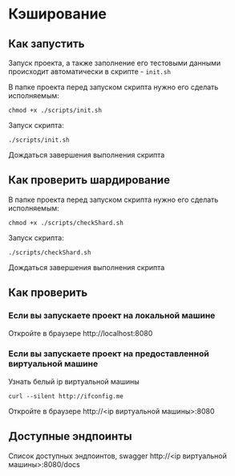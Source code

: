 # Кэширование

## Как запустить

Запуск проекта, а также заполнение его тестовыми данными происходит автоматически в скрипте - `init.sh`

В папке проекта перед запуском скрипта нужно его сделать исполняемым:

```shell
chmod +x ./scripts/init.sh
```

Запуск скрипта:

```shell
./scripts/init.sh
```

Дождаться завершения выполнения скрипта

## Как проверить шардирование

В папке проекта перед запуском скрипта нужно его сделать исполняемым:

```shell
chmod +x ./scripts/checkShard.sh
```

Запуск скрипта:

```shell
./scripts/checkShard.sh
```

Дождаться завершения выполнения скрипта

## Как проверить

### Если вы запускаете проект на локальной машине

Откройте в браузере http://localhost:8080

### Если вы запускаете проект на предоставленной виртуальной машине

Узнать белый ip виртуальной машины

```shell
curl --silent http://ifconfig.me
```

Откройте в браузере http://<ip виртуальной машины>:8080

## Доступные эндпоинты

Список доступных эндпоинтов, swagger http://<ip виртуальной машины>:8080/docs
